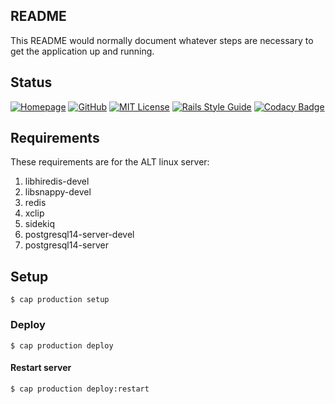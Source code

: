 ## README

This README would normally document whatever steps are necessary to get the
application up and running.

## Status

[![Homepage](http://img.shields.io/badge/home-allslavic.org-blue.svg)](http://allslavic.org)
[![GitHub](http://img.shields.io/badge/github-znamenica/allslavic-blue.svg)](http://github.com/znamenica/allslavic)
[![MIT License](http://b.repl.ca/v1/License-MIT-blue.png)](LICENSE)
[![Rails Style Guide](https://img.shields.io/badge/code_style-rubocop-brightgreen.svg)](https://github.com/rubocop/rubocop-rails)
[![Codacy Badge](https://app.codacy.com/project/badge/Grade/7b54042517c742398b88d07d304de786)](https://www.codacy.com/gh/znamenica/allslavic/dashboard?utm_source=github.com&amp;utm_medium=referral&amp;utm_content=znamenica/allslavic&amp;utm_campaign=Badge_Grade)

## Requirements

These requirements are for the ALT linux server:

 1. libhiredis-devel
 2. libsnappy-devel
 3. redis
 4. xclip
 5. sidekiq
 6. postgresql14-server-devel
 7. postgresql14-server

## Setup

    $ cap production setup

### Deploy

    $ cap production deploy

#### Restart server

    $ cap production deploy:restart
